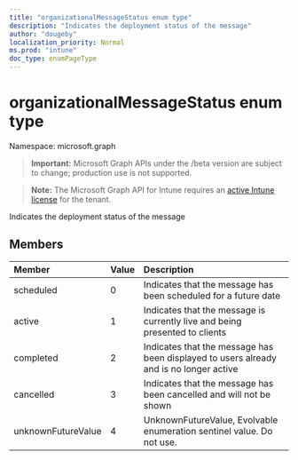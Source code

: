 ```yaml
---
title: "organizationalMessageStatus enum type"
description: "Indicates the deployment status of the message"
author: "dougeby"
localization_priority: Normal
ms.prod: "intune"
doc_type: enumPageType
---
```


# organizationalMessageStatus enum type

Namespace: microsoft.graph

> **Important:** Microsoft Graph APIs under the /beta version are subject to change; production use is not supported.

> **Note:** The Microsoft Graph API for Intune requires an [active Intune license](https://go.microsoft.com/fwlink/?linkid=839381) for the tenant.

Indicates the deployment status of the message

## Members
|Member|Value|Description|
|:---|:---|:---|
|scheduled|0|Indicates that the message has been scheduled for a future date|
|active|1|Indicates that the message is currently live and being presented to clients|
|completed|2|Indicates that the message has been displayed to users already and is no longer active|
|cancelled|3|Indicates that the message has been cancelled and will not be shown|
|unknownFutureValue|4|UnknownFutureValue, Evolvable enumeration sentinel value. Do not use.|





